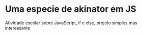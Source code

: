 # Uma especie de akinator em JS
Atividade escolar sobre JavaScript, if e else, projeto simples mas interessante
